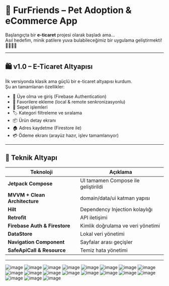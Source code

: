 # 🐾 FurFriends – Pet Adoption & eCommerce App

Başlangıçta bir **e-ticaret** projesi olarak başladı ama…  
Asıl hedefim, minik patilere yuva bulabileceğimiz bir uygulama geliştirmekti! 🐶🐱💃🏻

---

## 🛍️ v1.0 – E-Ticaret Altyapısı

İlk versiyonda klasik ama güçlü bir e-ticaret altyapısı kurdum.  
Şu an tamamlanan özellikler:

- 🔐 Üye olma ve giriş (Firebase Authentication)
- 🧡 Favorilere ekleme (local & remote senkronizasyonlu)
- 🛒 Sepet işlemleri 
- 🏷️ Kategori filtreleme ve sıralama
- 📦 Ürün detay ekranı
- 🏠 Adres kaydetme (Firestore ile)
- 💳 Ödeme ekranı (arayüz hazır, işlev tamamlanıyor)

---

## 🧠 Teknik Altyapı

| Teknoloji | Açıklama |
|----------|----------|
| **Jetpack Compose** | UI tamamen Compose ile geliştirildi |
| **MVVM + Clean Architecture** | domain/data/ui katman yapısı |
| **Hilt** | Dependency Injection kolaylığı |
| **Retrofit** | API iletişimi |
| **Firebase Auth & Firestore** | Kimlik doğrulama ve veri yönetimi |
| **DataStore** | Lokal veri yönetimi |
| **Navigation Component** | Sayfalar arası geçişler |
| **SafeApiCall & Resource** | Temiz hata yönetimi

---
![image](https://github.com/user-attachments/assets/a6083b87-c491-439f-aefe-ae47c5c8abe1)
![image](https://github.com/user-attachments/assets/01d9f7d5-59f6-4885-9b0b-eb78ff6fcfd1)
![image](https://github.com/user-attachments/assets/6c30005b-69f1-424a-9e37-0789f078eb46)
![image](https://github.com/user-attachments/assets/111c3726-19f1-4d40-b042-d8177b6ec81d)
![image](https://github.com/user-attachments/assets/603263eb-29bf-4a57-ab08-19790cd44da2)
![image](https://github.com/user-attachments/assets/fcec0858-da0c-4674-8e4e-0cf815faefb7)
![image](https://github.com/user-attachments/assets/b5609523-2fd3-4d99-a42e-c2955c848046)
![image](https://github.com/user-attachments/assets/fd368e2e-364d-400b-b6ad-2f2c4d13bcfe)
![image](https://github.com/user-attachments/assets/4dd666f3-3913-46a0-a087-b7ccbe5744c9)
![image](https://github.com/user-attachments/assets/d12e20ca-b376-4d49-85c1-49c7e3ed1b80)
![image](https://github.com/user-attachments/assets/43b7a638-df53-401b-9e9c-75db0a4f63e7)
![image](https://github.com/user-attachments/assets/a33fd46e-c1d7-46f0-baf6-3bd19740bddd)
![image](https://github.com/user-attachments/assets/a923493f-a65f-4289-91af-06dbd9b5f1a9)
![image](https://github.com/user-attachments/assets/2966ab94-2b1f-4f0d-aa85-6fcd62e0690c)
![image](https://github.com/user-attachments/assets/7f1ac47c-188d-46d6-b544-500385e0376e)
![image](https://github.com/user-attachments/assets/2852fafe-bc33-4018-969a-2ad29ab0df32)
![image](https://github.com/user-attachments/assets/6241402c-9cff-4585-9d55-a1064a31f99a)
![image](https://github.com/user-attachments/assets/00eac813-4880-4e97-aa0d-37c03fb744e8)
![image](https://github.com/user-attachments/assets/af0be91a-a1d3-4993-a688-a711fde7d0b7)











